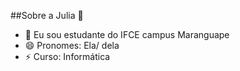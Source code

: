 ##Sobre a Julia 👋

- 🔭 Eu sou estudante do IFCE campus Maranguape
- 😄 Pronomes: Ela/ dela
- ⚡ Curso: Informática



